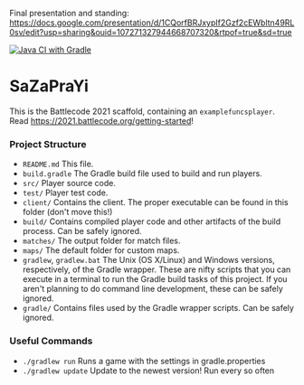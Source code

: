 Final presentation and standing: https://docs.google.com/presentation/d/1CQorfBRJxypIf2Gzf2cEWbltn49RL0sv/edit?usp=sharing&ouid=107271327944668707320&rtpof=true&sd=true

[![Java CI with Gradle](https://github.com/Qazzzie/454_battlecode/actions/workflows/gradle.yml/badge.svg?branch=master)](https://github.com/Qazzzie/454_battlecode/actions/workflows/gradle.yml)

# SaZaPraYi

This is the Battlecode 2021 scaffold, containing an `examplefuncsplayer`. Read https://2021.battlecode.org/getting-started!

### Project Structure

- `README.md`
    This file.
- `build.gradle`
    The Gradle build file used to build and run players.
- `src/`
    Player source code.
- `test/`
    Player test code.
- `client/`
    Contains the client. The proper executable can be found in this folder (don't move this!)
- `build/`
    Contains compiled player code and other artifacts of the build process. Can be safely ignored.
- `matches/`
    The output folder for match files.
- `maps/`
    The default folder for custom maps.
- `gradlew`, `gradlew.bat`
    The Unix (OS X/Linux) and Windows versions, respectively, of the Gradle wrapper. These are nifty scripts that you can execute in a terminal to run the Gradle build tasks of this project. If you aren't planning to do command line development, these can be safely ignored.
- `gradle/`
    Contains files used by the Gradle wrapper scripts. Can be safely ignored.


### Useful Commands

- `./gradlew run`
    Runs a game with the settings in gradle.properties
- `./gradlew update`
    Update to the newest version! Run every so often

